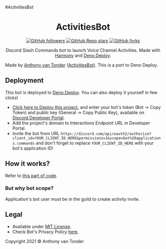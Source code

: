 #ActivitiesBot
<div align="center">
<h1 align="center">ActivitiesBot</h1> 

[![GitHub followers](https://img.shields.io/github/followers/AnthonyVTdev?style=social)](https://github.com/AnthonyVTdev) [![GitHub Repo stars](https://img.shields.io/github/stars/AnthonyVTdev/ActivitiesBot?style=social)](https://github.com/AnthonyVTdev/ActivitiesBot/stargazers) [![GitHub forks](https://img.shields.io/github/forks/AnthonyVTdev/ActivitiesBot?style=social)](https://github.com/AnthonyVTdev/ActivitiesBot/network/members)

Discord Slash Commands bot to launch Voice Channel Activities. Made with [Harmony](https://github.com/harmonyland/harmony) and [Deno Deploy](https://deno.com/deploy).

</div>  
  
Made by [Anthony van Tonder](https://github.com/AnthonyVTdev) ([ActivitiesBot](https://github.com/AnthonyVTdev/ActivitiesBot)). This is a port to Deno Deploy.

## Deployment

This bot is deployed to [Deno Deploy](https://deno.com/deploy). You can also deploy it yourself in few clicks!

- [Click here to Deploy this project.](https://dash.deno.com/new?url=https://raw.githubusercontent.com/AnthonyVTdev/ActivitiesBot/main/mod.ts&env=TOKEN,PUBLIC_KEY) and enter your bot's token (Bot -> Copy Token) and public key (General -> Copy Public Key), available on [Discord Developer Portal](https://discord.dev).
- Add the project's domain to Interactions Endpoint URL in Developer Portal.
- Invite the bot from URL `https://discord.com/api/oauth2/authorize?client_id=YOUR_CLIENT_ID_HERE&permissions=1&scope=bot%20applications.commands` and don't forget to replace `YOUR_CLIENT_ID_HERE` with your bot's application ID!

## How it works?

Refer to [this part of code](https://github.com/AnthonyVTdev/ActivitiesBot/blob/main/mod.ts#L109).

### But why bot scope?

Application's bot user must be in the guild to create activity invite.

## Legal

- Available under [MIT License](LICENSE).
- Check Bot's Privacy Policy [here](Policy.md).


Copyright 2021 © Anthony van Tonder
